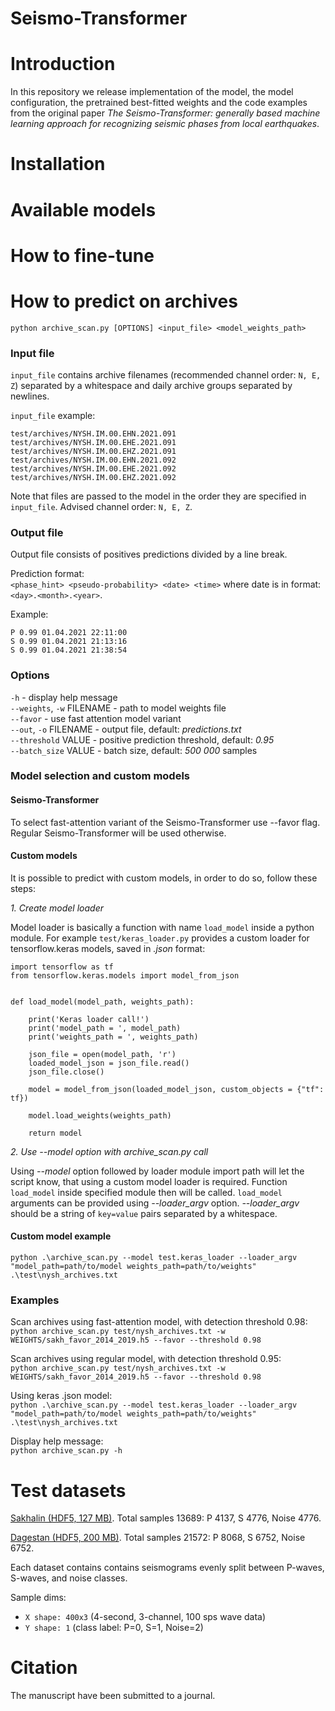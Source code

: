 # Seismo-Transformer

# Introduction

In this repository we release implementation of the model, the model configuration, the pretrained best-fitted weights and the code examples from the original paper _The Seismo-Transformer: generally based machine learning approach for recognizing seismic phases from local earthquakes_. 

# Installation

# Available models

# How to fine-tune

# How to predict on archives

`python archive_scan.py [OPTIONS] <input_file> <model_weights_path>`

### Input file
`input_file` contains archive filenames (recommended channel order: `N, E, Z`) 
separated by a whitespace and daily archive groups separated by newlines.

`input_file` example:

```
test/archives/NYSH.IM.00.EHN.2021.091 test/archives/NYSH.IM.00.EHE.2021.091 test/archives/NYSH.IM.00.EHZ.2021.091
test/archives/NYSH.IM.00.EHN.2021.092 test/archives/NYSH.IM.00.EHE.2021.092 test/archives/NYSH.IM.00.EHZ.2021.092
```

Note that files are passed to the model in the order they are specified in `input_file`. 
Advised channel order: `N, E, Z`.

### Output file
Output file consists of positives predictions divided by a line break.

Prediction format:
<br>`<phase_hint> <pseudo-probability> <date> <time>`
where date is in format: `<day>.<month>.<year>`.

Example:
```
P 0.99 01.04.2021 22:11:00
S 0.99 01.04.2021 21:13:16
S 0.99 01.04.2021 21:38:54
```

### Options
`-h` - display help message
<br>`--weights`, `-w` FILENAME - path to model weights file
<br>`--favor` - use fast attention model variant
<br>`--out`, `-o` FILENAME - output file, default: *predictions.txt*
<br>`--threshold` VALUE - positive prediction threshold, default: *0.95*
<br>`--batch_size` VALUE - batch size, default: *500 000* samples

### Model selection and custom models

#### Seismo-Transformer

To select fast-attention variant of the Seismo-Transformer use --favor flag. 
Regular Seismo-Transformer will be used otherwise.

#### Custom models
It is possible to predict with custom models, in order to do so, follow these steps:

*1. Create model loader*

Model loader is basically a function with name `load_model` inside a python module.
For example `test/keras_loader.py` provides a custom loader for tensorflow.keras models, 
saved in *.json* format:

```aidl
import tensorflow as tf
from tensorflow.keras.models import model_from_json


def load_model(model_path, weights_path):

    print('Keras loader call!')
    print('model_path = ', model_path)
    print('weights_path = ', weights_path)

    json_file = open(model_path, 'r')
    loaded_model_json = json_file.read()
    json_file.close()

    model = model_from_json(loaded_model_json, custom_objects = {"tf": tf})

    model.load_weights(weights_path)

    return model
```

*2. Use --model option with archive_scan.py call*

Using *--model* option followed by loader module import path will let the script know, 
that using a custom model loader is required.
Function `load_model` inside specified module then will be called.
`load_model` arguments can be provided using *--loader_argv* option.
*--loader_argv* should be a string of `key=value` pairs separated by a whitespace.

#### Custom model example
`python .\archive_scan.py --model test.keras_loader --loader_argv "model_path=path/to/model weights_path=path/to/weights" .\test\nysh_archives.txt`

### Examples
Scan archives using fast-attention model, with detection threshold 0.98:
<br>`python archive_scan.py test/nysh_archives.txt -w WEIGHTS/sakh_favor_2014_2019.h5 --favor --threshold 0.98`

Scan archives using regular model, with detection threshold 0.95:
<br>`python archive_scan.py test/nysh_archives.txt -w WEIGHTS/sakh_favor_2014_2019.h5 --favor --threshold 0.98`

Using keras .json model:
<br>`python .\archive_scan.py --model test.keras_loader --loader_argv "model_path=path/to/model weights_path=path/to/weights" .\test\nysh_archives.txt`

Display help message:
<br>`python archive_scan.py -h`


# Test datasets

[Sakhalin (HDF5, 127 MB)](https://drive.google.com/file/d/1dH2JF9TQmyB6GpIB_dY1jiWAI5uqp6ED/view?usp=sharing). Total samples 13689: P 4137, S 4776, Noise 4776.

[Dagestan (HDF5, 200 MB)](https://drive.google.com/file/d/156w3I9QVnhkCo0u7wjh-c6xekE9f6B3G/view?usp=sharing). Total samples 21572: P 8068, S 6752, Noise 6752.

Each dataset contains contains seismograms evenly split between P-waves, S-waves, and noise classes. 

Sample dims:
- `X shape: 400x3` (4-second, 3-channel, 100 sps wave data)
- `Y shape: 1` (class label: P=0, S=1, Noise=2)

# Citation

The manuscript have been submitted to a journal.
